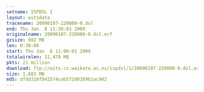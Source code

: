 ```yaml
---
setname: ISPDSL I
layout: witsdata
tracename: 20090107-220000-0.dsl
end: Thu Jan  8 11:30:01 2009
originalname: 20090107-220000-0.dsl.erf
gzsize: 682 MB
len: 0:30:00
start: Thu Jan  8 11:00:01 2009
totalwirelen: 12,478 MB
pkts: 21 million
download: ftp://wits.cs.waikato.ac.nz/ispdsl/1/20090107-220000-0.dsl.erf.gz
size: 1,683 MB
md5: dfdd318f842574cab572d0289b1ac902
---
```

